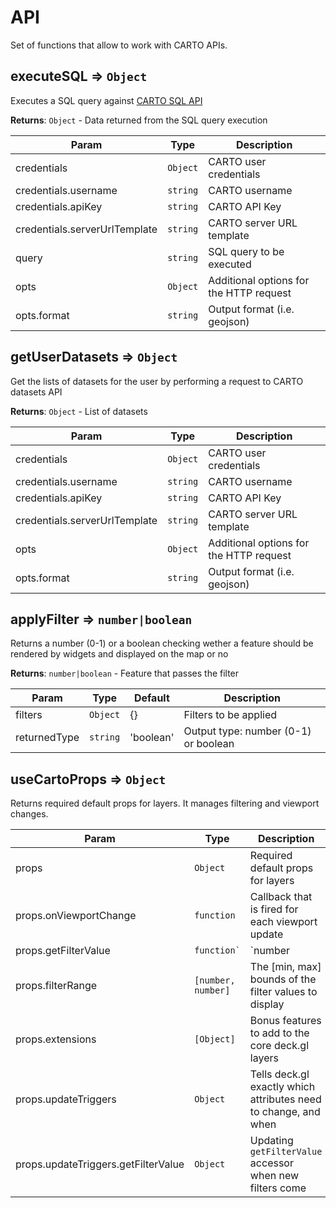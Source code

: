# API

Set of functions that allow to work with CARTO APIs.
## executeSQL ⇒ <code>Object</code>
Executes a SQL query against [CARTO SQL API](https://carto.com/developers/sql-api/)

**Returns**: <code>Object</code> - Data returned from the SQL query execution  

| Param | Type | Description |
| --- | --- | --- |
| credentials | <code>Object</code> | CARTO user credentials |
| credentials.username | <code>string</code> | CARTO username |
| credentials.apiKey | <code>string</code> | CARTO API Key |
| credentials.serverUrlTemplate | <code>string</code> | CARTO server URL template |
| query | <code>string</code> | SQL query to be executed |
| opts | <code>Object</code> | Additional options for the HTTP request |
| opts.format | <code>string</code> | Output format (i.e. geojson) |

## getUserDatasets ⇒ <code>Object</code>
Get the lists of datasets for the user by performing a request to CARTO datasets API

**Returns**: <code>Object</code> - List of datasets  

| Param | Type | Description |
| --- | --- | --- |
| credentials | <code>Object</code> | CARTO user credentials |
| credentials.username | <code>string</code> | CARTO username |
| credentials.apiKey | <code>string</code> | CARTO API Key |
| credentials.serverUrlTemplate | <code>string</code> | CARTO server URL template |
| opts | <code>Object</code> | Additional options for the HTTP request |
| opts.format | <code>string</code> | Output format (i.e. geojson) |

## applyFilter ⇒ <code>number|boolean</code>
Returns a number (0-1) or a boolean checking wether a feature should be rendered by widgets and displayed on the map or no

**Returns**: <code>number|boolean</code> - Feature that passes the filter

| Param | Type | Default | Description |
| --- | --- | --- | --- |
| filters | <code>Object</code> | {} | Filters to be applied |
| returnedType | <code>string</code> | 'boolean' | Output type: number (0-1) or boolean |

## useCartoProps ⇒ <code>Object</code>
Returns required default props for layers. It manages filtering and viewport changes.

| Param | Type | Description |
| --- | --- | --- |
| props | <code>Object</code> | Required default props for layers |
| props.onViewportChange | <code>function</code> | Callback that is fired for each viewport update |
| props.getFilterValue | <code>function`|`number</code> | Accessor to the filterable value of each data object |
| props.filterRange | <code>[number, number]</code> | The [min, max] bounds of the filter values to display |
| props.extensions | <code>[Object]</code> | Bonus features to add to the core deck.gl layers |
| props.updateTriggers | <code>Object</code> | Tells deck.gl exactly which attributes need to change, and when |
| props.updateTriggers.getFilterValue | <code>Object</code> | Updating `getFilterValue` accessor when new filters come |
